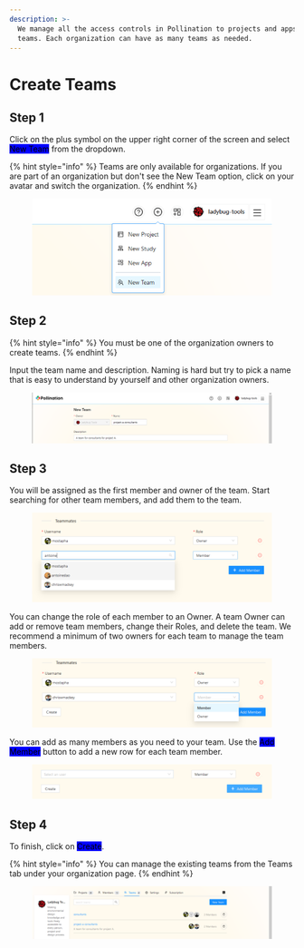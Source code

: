```yaml
---
description: >-
  We manage all the access controls in Pollination to projects and apps using
  teams. Each organization can have as many teams as needed.
---
```


# Create Teams

## Step 1

Click on the plus symbol on the upper right corner of the screen and select <mark style="background-color:blue;">New Team</mark> from the dropdown.

{% hint style="info" %}
Teams are only available for organizations. If you are part of an organization but don't see the New Team option, click on your avatar and switch the organization.
{% endhint %}

<figure><img src="../../.gitbook/assets/image (10) (1).png" alt=""><figcaption></figcaption></figure>

## Step 2

{% hint style="info" %}
You must be one of the organization owners to create teams.&#x20;
{% endhint %}

Input the team name and description. Naming is hard but try to pick a name that is easy to understand by yourself and other organization owners.

<figure><img src="../../.gitbook/assets/image (11) (1).png" alt=""><figcaption></figcaption></figure>

## Step 3

You will be assigned as the first member and owner of the team. Start searching for other team members, and add them to the team.

<figure><img src="../../.gitbook/assets/image (12) (1).png" alt=""><figcaption></figcaption></figure>

You can change the role of each member to an Owner. A team Owner can add or remove team members, change their Roles, and delete the team. We recommend a minimum of two owners for each team to manage the team members.

<figure><img src="../../.gitbook/assets/image (13) (1).png" alt=""><figcaption></figcaption></figure>

You can add as many members as you need to your team. Use the <mark style="background-color:blue;">Add Member</mark> button to add a new row for each team member.

<figure><img src="../../.gitbook/assets/image (14) (1).png" alt=""><figcaption></figcaption></figure>

## Step 4

To finish, click on <mark style="background-color:blue;">Create</mark>.

{% hint style="info" %}
You can manage the existing teams from the Teams tab under your organization page.
{% endhint %}

<figure><img src="../../.gitbook/assets/image (16).png" alt=""><figcaption></figcaption></figure>
